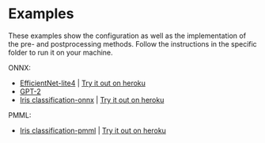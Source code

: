 # Examples

These examples show the configuration as well as the implementation of the pre- and postprocessing methods. Follow the instructions in the specific folder to run it on your machine.

ONNX:
- <a href="/efficientnet-lite4">EfficientNet-lite4</a> | <a href="https://blooming-brook-82636.herokuapp.com/">Try it out on heroku</a>
- <a href="/gpt2">GPT-2</a>
- <a href="/iris-classification-onnx">Iris classification-onnx</a> | <a href="https://shielded-harbor-27924.herokuapp.com/">Try it out on heroku</a>

PMML:
- <a href="/iris-classification-pmml">Iris classification-pmml</a> | <a href="https://floating-earth-75852.herokuapp.com/">Try it out on heroku</a>
